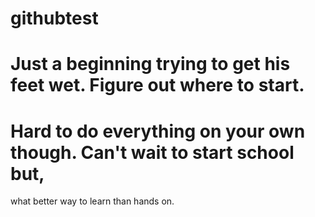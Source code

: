 # githubtest
# Just a beginning trying to get his feet wet. Figure out where to start.
# Hard to do everything on your own though. Can't wait to start school but,
what better way to learn than hands on.